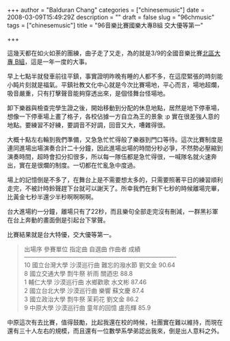 +++
author = "Balduran Chang"
categories = ["chinesemusic"]
date = 2008-03-09T15:49:29Z
description = ""
draft = false
slug = "96chmusic"
tags = ["chinesemusic"]
title = "96音樂比賽國樂大專B組 交大優等第一"

+++


這幾天都在如火如荼的團練，曲子走了又走，為的就是3/9的全國音樂比賽[北區大專 B組](http://music.ner.gov.tw/SEH/play_list/list3_group.asp?id=81&NO_count=141)，這是一年一度的大事。

早上七點半就發車前往平鎮，事實證明昨晚有睡的人都不多，在這麼緊張的時刻能小盹片刻就是福氣。平鎮社教文化中心就是今次比賽場地，平心而言，場地超爛，吸音嚴重，只有打擊聲音能夠穿透出來，是個怪舞台怪場地。

卸下樂器與檢查完學生證之後，開始移動到分配的休息地點，居然是地下停車場，想像一下停車場上畫了格子，各校佔據一方自立為王的景象 :p 實在很差強人意的地點。要練習不好練，要調音不好調，回音又大，嘈雜得很。

大概十點左右輪到我們準備，又急急忙忙得般了樂器到門口等待。這次比賽制度是連同進場出場演奏合計二十分鐘，因此進場出場的時間分秒必爭，不然勢必壓縮到演奏時間，超時會扣分扣很多，所以每一隊伍都是急忙得很，一喊隊名就火速奔出，實在是很爛的制度。一切都在忙亂急中度過。

場上的記憶倒是不多了，在舞台上是不需要想太多的，只需要照著平日的練習順利走完，不被計時鈴聲趕下台就可以謝天了。所幸我們在剩下七秒的時候離場完畢，比黃金七秒半還少半秒啊啊啊啊。

台大進場約一分鐘，離場只有了22秒，而且樂句全部走完沒有刪減，一群黑衫軍在台上奔動的畫面倒是引起台下掌聲。

比賽結果就是台大特優，交大優等第一。

> 出場序 參賽單位 指定曲 自選曲 作曲者 成績  
>  —————————————————————————-  
>  10 國立台灣大學 沙漠巡行曲 難忘的潑水節 劉文金 90.64  
>  8 國立交通大學 剽牛祭 祈雨 關迺忠 88.8  
>  1 輔仁大學 沙漠巡行曲 水鄉歡歌 水文彬 87.46  
>  2 國立台北大學 沙漠巡行曲 樂響 蘇文慶 87.4  
>  3 國立政治大學 剽牛祭 茉莉花 劉文金 86.2  
>  9 中原大學 沙漠巡行曲 童年的回憶 盧亮輝 85.9

中原這次有去比賽，值得鼓勵，比起我還在校的時候，社團實在難以維持，而現在還有三十人左右的規模，而且還有一位數學系學弟認出我來，倒是出人意料之外。

